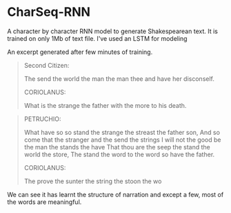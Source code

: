 # CharSeq-RNN

A character by character RNN model to generate Shakespearean text. It is trained on only 1Mb of text file.
I've used an LSTM for modeling

An excerpt generated after few minutes of training.

>Second Citizen:
>
>The send the world the man the man thee and have her disconself.
>
>CORIOLANUS:
>
>What is the strange the father with the more to his death.

>PETRUCHIO:
>
>What have so so stand the strange the streast the father son,
>And so come that the stranger and the send the strings
>I will not the good be the man the stands the have
>That thou are the seep the stand the world the store,
>The stand the word to the word so have the father.
>
>CORIOLANUS:
>
>The prove the sunter the string the stoon the wo


We can see it has learnt the structure of narration and except a few, most of the words are meaningful.  
